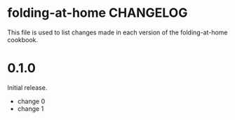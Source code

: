 # folding-at-home CHANGELOG

This file is used to list changes made in each version of the folding-at-home cookbook.

# 0.1.0

Initial release.

- change 0
- change 1

